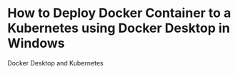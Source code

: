 # How to Deploy Docker Container to a Kubernetes using Docker Desktop in Windows
Docker Desktop and Kubernetes
